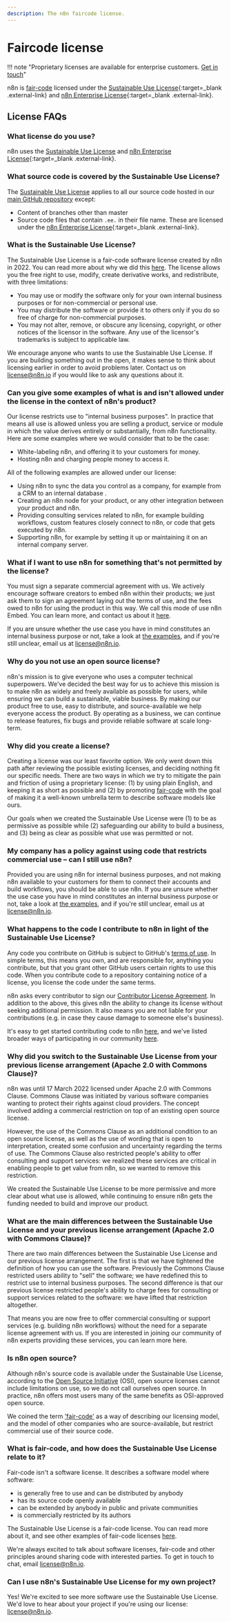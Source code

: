 ```yaml
---
description: The n8n faircode license.
---
```


# Faircode license

!!! note "Proprietary licenses are available for enterprise customers. [Get in touch](mailto:license@n8n.io)"

n8n is [fair-code](http://faircode.io) licensed under the [Sustainable Use License](https://github.com/n8n-io/n8n/blob/master/LICENSE.md){:target=\_blank .external-link} and [n8n Enterprise License](https://github.com/n8n-io/n8n/blob/master/LICENSE_EE.md){:target=\_blank .external-link}.

## License FAQs

### What license do you use?

n8n uses the [Sustainable Use License](https://github.com/n8n-io/n8n/blob/master/LICENSE.md) and [n8n Enterprise License](https://github.com/n8n-io/n8n/blob/master/LICENSE_EE.md){:target=_blank .external-link}.


### What source code is covered by the Sustainable Use License? 

The [Sustainable Use License](https://github.com/n8n-io/n8n/blob/master/LICENSE.md) applies to all our source code hosted in our [main GitHub repository](https://github.com/n8n-io/n8n) except:

* Content of branches other than master
* Source code files that contain `.ee.` in their file name. These are licensed under the [n8n Enterprise License](https://github.com/n8n-io/n8n/blob/master/LICENSE_EE.md){:target=_blank .external-link}.

### What is the Sustainable Use License?

The Sustainable Use License is a fair-code software license created by n8n in 2022. You can read more about why we did this [here](#why-did-you-create-a-license). The license allows you the free right to use, modify, create derivative works, and redistribute, with three limitations:

* You may use or modify the software only for your own internal business purposes or for non-commercial or personal use.
* You may distribute the software or provide it to others only if you do so free of charge for non-commercial purposes.
* You may not alter, remove, or obscure any licensing, copyright, or other notices of the licensor in the software. Any use of the licensor's trademarks is subject to applicable law.

We encourage anyone who wants to use the Sustainable Use License. If you are building something out in the open, it makes sense to think about licensing earlier in order to avoid problems later. Contact us on [license@n8n.io](mailto:license@n8n.io) if you would like to ask any questions about it. 


### Can you give some examples of what is and isn't allowed under the license in the context of n8n's product?

Our license restricts use to "internal business purposes". In practice that means all use is allowed unless you are selling a product, service or module in which the value derives entirely or substantially, from n8n functionality. Here are some examples where we would consider that to be the case:

* White-labeling n8n, and offering it to your customers for money.
* Hosting n8n and charging people money to access it.


All of the following examples are allowed under our license: 

* Using n8n to sync the data you control as a company, for example from a CRM to an internal database .
* Creating an n8n node for your product, or any other integration between your product and n8n.
* Providing consulting services related to n8n, for example building workflows, custom features closely connect to n8n, or code that gets executed by n8n.
* Supporting n8n, for example by setting it up or maintaining it on an internal company server.


### What if I want to use n8n for something that's not permitted by the license?

You must sign a separate commercial agreement with us. We actively encourage software creators to embed n8n within their products; we just ask them to sign an agreement laying out the terms of use, and the fees owed to n8n for using the product in this way. We call this mode of use n8n Embed. You can learn more, and contact us about it [here](https://n8n.io/embed). 

If you are unsure whether the use case you have in mind constitutes an internal business purpose or not, take a look at [the examples](#can-you-give-some-examples-of-what-is-and-isnt-allowed-under-the-license-in-the-context-of-n8ns-product), and if you're still unclear, email us at [license@n8n.io](mailto:license@n8n.io).

### Why do you not use an open source license?

n8n's mission is to give everyone who uses a computer technical superpowers. We've decided the best way for us to achieve this mission is to make n8n as widely and freely available as possible for users, while ensuring we can build a sustainable, viable business. By making our product free to use, easy to distribute, and source-available we help everyone access the product. By operating as a business, we can continue to release features, fix bugs and provide reliable software at scale long-term.


### Why did you create a license?

Creating a license was our least favorite option. We only went down this path after reviewing the possible existing licenses, and deciding nothing fit our specific needs. There are two ways in which we try to mitigate the pain and friction of using a proprietary license: (1) by using plain English, and keeping it as short as possible and (2) by promoting [fair-code](https://faircode.io/) with the goal of making it a well-known umbrella term to describe software models like ours.

Our goals when we created the Sustainable Use License were (1) to be as permissive as possible while (2) safeguarding our ability to build a business, and (3) being as clear as possible what use was permitted or not. 


### My company has a policy against using code that restricts commercial use – can I still use n8n?

Provided you are using n8n for internal business purposes, and not making n8n available to your customers for them to connect their accounts and build workflows, you should be able to use n8n. If you are unsure whether the use case you have in mind constitutes an internal business purpose or not, take a look at [the examples](#can-you-give-some-examples-of-what-is-and-isnt-allowed-under-the-license-in-the-context-of-n8ns-product), and if you're still unclear, email us at [license@n8n.io](mailto:license@n8n.io).


### What happens to the code I contribute to n8n in light of the Sustainable Use License?

Any code you contribute on GitHub is subject to GitHub's [terms of use](https://docs.github.com/en/site-policy/github-terms/github-terms-of-service#d-user-generated-content). In simple terms, this means you own, and are responsible for, anything you contribute, but that you grant other GitHub users certain rights to use this code. When you contribute code to a repository containing notice of a license, you license the code under the same terms.

n8n asks every contributor to sign our [Contributor License Agreement](https://github.com/n8n-io/n8n/blob/master/CONTRIBUTOR_LICENSE_AGREEMENT.md). In addition to the above, this gives n8n the ability to change its license without seeking additional permission. It also means you are not liable for your contributions (e.g. in case they cause damage to someone else's business).

It's easy to get started contributing code to n8n [here](https://github.com/n8n-io), and we've listed broader ways of participating in our community [here](https://docs.n8n.io/reference/contributing.html).


### Why did you switch to the Sustainable Use License from your previous license arrangement (Apache 2.0 with Commons Clause)?

n8n was until 17 March 2022 licensed under Apache 2.0 with Commons Clause. Commons Clause was initiated by various software companies wanting to protect their rights against cloud providers. The concept involved adding a commercial restriction on top of an existing open source license.

However, the use of the Commons Clause as an additional condition to an open source license, as well as the use of wording that is open to interpretation, created some confusion and uncertainty regarding the terms of use. The Commons Clause also restricted people's ability to offer consulting and support services: we realized these services are critical in enabling people to get value from n8n, so we wanted to remove this restriction.

We created the Sustainable Use License to be more permissive and more clear about what use is allowed, while continuing to ensure n8n gets the funding needed to build and improve our product.

### What are the main differences between the Sustainable Use License and your previous license arrangement (Apache 2.0 with Commons Clause)?

There are two main differences between the Sustainable Use License and our previous license arrangement. The first is that we have tightened the definition of how you can use the software. Previously the Commons Clause restricted users ability to "sell" the software; we have redefined this to restrict use to internal business purposes. The second difference is that our previous license restricted people's ability to charge fees for consulting or support services related to the software: we have lifted that restriction altogether.

That means you are now free to offer commercial consulting or support services (e.g. building n8n workflows) without the need for a separate license agreement with us. If you are interested in joining our community of n8n experts providing these services, you can learn more here.

### Is n8n open source?

Although n8n's source code is available under the Sustainable Use License, according to the [Open Source Initiative](https://opensource.org/) (OSI), open source licenses cannot include limitations on use, so we do not call ourselves open source. In practice, n8n offers most users many of the same benefits as OSI-approved open source.

We coined the term ['fair-code'](https://faircode.io/) as a way of describing our licensing model, and the model of other companies who are source-available, but restrict commercial use of their source code.

### What is fair-code, and how does the Sustainable Use License relate to it?

Fair-code isn't a software license. It describes a software model where software:

* is generally free to use and can be distributed by anybody
* has its source code openly available
* can be extended by anybody in public and private communities
* is commercially restricted by its authors

The Sustainable Use License is a fair-code license. You can read more about it, and see other examples of fair-code licenses [here](https://faircode.io/).

We're always excited to talk about software licenses, fair-code and other principles around sharing code with interested parties. To get in touch to chat, email license@n8n.io.

### Can I use n8n's Sustainable Use License for my own project?

Yes! We're excited to see more software use the Sustainable Use License. We'd love to hear about your project if you're using our license: license@n8n.io.
